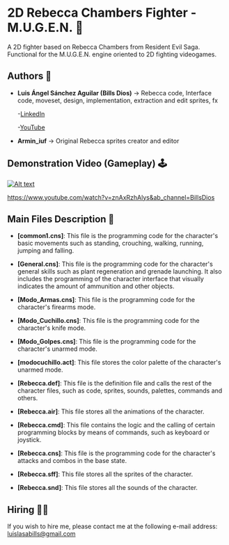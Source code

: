 # 2D Rebecca Chambers Fighter - M.U.G.E.N. 🥋
A 2D fighter based on Rebecca Chambers from Resident Evil Saga. Functional for the M.U.G.E.N. engine oriented to 2D fighting videogames.

## Authors 👤
* **Luis Ángel Sánchez Aguilar (Bills Dios)** -> Rebecca code, Interface code, moveset, design, implementation, extraction and edit sprites, fx

    -[LinkedIn](https://www.linkedin.com/in/sanchezluismachinelearning/)
    
    -[YouTube](https://www.youtube.com/@billslasa)
  
* **Armin_iuf** -> Original Rebecca sprites creator and editor

## Demonstration Video (Gameplay) 🕹

[![Alt text](https://img.youtube.com/vi/znAxRzhAlys/0.jpg)](https://www.youtube.com/watch?v=znAxRzhAlys&ab_channel=BillsDios)

https://www.youtube.com/watch?v=znAxRzhAlys&ab_channel=BillsDios

## Main Files Description 📘

* **[common1.cns]**: This file is the programming code for the character's basic movements such as standing, crouching, walking, running, jumping and falling.

* **[General.cns]**: This file is the programming code for the character's general skills such as plant regeneration and grenade launching. It also includes the programming of the character interface that visually indicates the amount of ammunition and other objects.

* **[Modo_Armas.cns]**: This file is the programming code for the character's firearms mode.

* **[Modo_Cuchillo.cns]**: This file is the programming code for the character's knife mode.

* **[Modo_Golpes.cns]**: This file is the programming code for the character's unarmed mode.

* **[modocuchillo.act]**: This file stores the color palette of the character's unarmed mode.

* **[Rebecca.def]**: This file is the definition file and calls the rest of the character files, such as code, sprites, sounds, palettes, commands and others.

* **[Rebecca.air]**: This file stores all the animations of the character.

* **[Rebecca.cmd]**: This file contains the logic and the calling of certain programming blocks by means of commands, such as keyboard or joystick.

* **[Rebecca.cns]**: This file is the programming code for the character's attacks and combos in the base state.

* **[Rebecca.sff]**: This file stores all the sprites of the character.

* **[Rebecca.snd]**: This file stores all the sounds of the character.

## Hiring 🤝🏿

If you wish to hire me, please contact me at the following e-mail address: luislasabills@gmail.com
